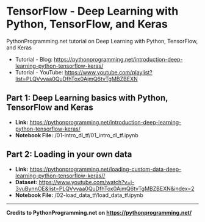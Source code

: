 # TensorFlow - Deep Learning with Python, TensorFlow, and Keras

PythonProgramming.net tutorial on Deep Learning with Python, TensorFlow, and Keras

* Tutorial - Blog: <https://pythonprogramming.net/introduction-deep-learning-python-tensorflow-keras/>
* Tutorial - YouTube: <https://www.youtube.com/playlist?list=PLQVvvaa0QuDfhTox0AjmQ6tvTgMBZBEXN>

## Part 1: Deep Learning basics with Python, TensorFlow and Keras

* **Link:** <https://pythonprogramming.net/introduction-deep-learning-python-tensorflow-keras/>
* **Notebook File:** /01-intro_dl_tf/01_intro_dl_tf.ipynb

## Part 2: Loading in your own data

* **Link:** <https://pythonprogramming.net/loading-custom-data-deep-learning-python-tensorflow-keras//>
* **Dataset:** <https://www.youtube.com/watch?v=j-3vuBynnOE&list=PLQVvvaa0QuDfhTox0AjmQ6tvTgMBZBEXN&index=2>
* **Notebook File:** /02-load_data_tf/load_data_tf.ipynb

---

**Credits to PythonProgramming.net on <https://pythonprogramming.net/>**